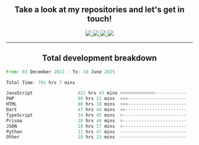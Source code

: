 <h2 align="center">
  Take a look at my repositories and let's get in touch!
</h2>
<p align="center">
  <a href="https://www.instagram.com/rayhanarkan?igsh=MXM3dHhmMTZ3ZWVsaA==">
    <img src="https://img.icons8.com/material-outlined/30/689d6a/instagram.png"/>
  </a>
  <a href="https://www.linkedin.com/in/rayhanarkan/">
    <img src="https://img.icons8.com/material-outlined/30/689d6a/linkedin.png"/>
  </a>
  <a href="">
    <img src="https://img.icons8.com/material-outlined/30/689d6a/geography.png"/>
  </a>
  <a href="mailto:rayhanarkan30@gmail.com">
    <img src="https://img.icons8.com/material-outlined/30/689d6a/email.png"/>
  </a>
</p>

---

<h2 align="center">Total development breakdown</h2>

<p align="center">
<!--START_SECTION:waka-->

```rust
From: 03 December 2022 - To: 18 June 2025

Total Time: 791 hrs 7 mins

JavaScript                 421 hrs 43 mins >>>>>>>>>>>>>------------   53.31 %
PHP                        98 hrs 21 mins  >>>----------------------   12.43 %
HTML                       86 hrs 10 mins  >>>----------------------   10.89 %
Dart                       47 hrs 44 mins  >>-----------------------   06.03 %
TypeScript                 34 hrs 45 mins  >------------------------   04.39 %
Prisma                     20 hrs 44 mins  >------------------------   02.62 %
JSON                       18 hrs 17 mins  >------------------------   02.31 %
Python                     11 hrs 47 mins  -------------------------   01.49 %
Other                      10 hrs 23 mins  -------------------------   01.31 %
```

<!--END_SECTION:waka-->
</p>
